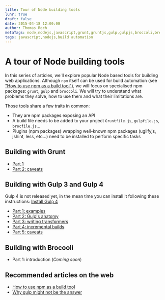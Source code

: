 ```yaml
---
title: Tour of Node building tools
lunr: true
draft: false
date: 2015-04-18 12:00:00
author: Thomas Roch
metaTags: node,nodejs,javascript,grunt,gruntjs,gulp,gulpjs,broccoli,broccolijs,build automation,build tool,task runner
tags: javascript,nodejs,build automation
---
```


# A tour of Node building tools

In this series of articles, we'll explore popular Node based tools for building web applications.
Although `npm` itself can be used for build automation (see ["How to use npm as a build tool"](http://blog.keithcirkel.co.uk/how-to-use-npm-as-a-build-tool/)),
we will focus on specialised npm packages: `grunt`, `gulp` and `broccoli`. We will try to understand what problems they solve, how to use them
and what their limitations are.

Those tools share a few traits in common:
- They are npm packages exposing an API
- A build file needs to be added to your project `Gruntfile.js`, `gulpfile.js`, `brocfile.js`...
- Plugins (npm packages) wrapping well-known npm packages (uglifyjs, jshint, less, etc...) need to be installed to perform specific tasks


## Building with Grunt

- [Part 1](/posts/2015/04/18/building-with-grunt-part-1/)
- [Part 2: caveats](/posts/2015/04/22/building-with-grunt-part-2-caveats/)


## Building with Gulp 3 and Gulp 4

Gulp 4 is not released yet, in the mean time you can install it following these instructions: [Install Gulp 4](/posts/2015/05/01/how-to-install-gulp-4/)

- [Part 1: examples](/posts/2015/04/23/building-with-gulp-3-and-4-part-1-examples/)
- [Part 2: Gulp's anatomy](/posts/2015/04/23/building-with-gulp-3-and-4-part-2-gulp-anatomy/)
- [Part 3: writing transformers](/posts/2015/04/28/building-with-gulp-3-and-4-part-3-writing-transformers/)
- [Part 4: incremental builds](/posts/2015/05/01/building-with-gulp-4-part-4-incremental-builds/)
- [Part 5: caveats](/posts/2015/05/05/building-with-gulp-part-5-caveats/)


## Building with Brocooli

- Part 1: introduction (_Coming soon_)


## Recommended articles on the web

- [How to use npm as a build tool](http://blog.keithcirkel.co.uk/how-to-use-npm-as-a-build-tool/)
- [Why gulp might not be the answer](http://scm.io/blog/hack/2014/07/why-gulp-might-not-be-the-answer/)
